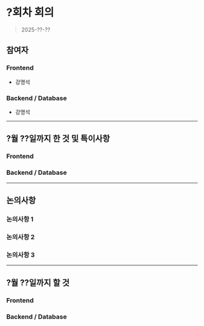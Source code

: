 # ?회차 회의  
> 2025-??-??

## 참여자

### Frontend
- 강명석  

### Backend / Database
- 강명석  

---

## ?월 ??일까지 한 것 및 특이사항

### Frontend

### Backend / Database

---

## 논의사항

### 논의사항 1

### 논의사항 2

### 논의사항 3

---

## ?월 ??일까지 할 것

### Frontend  

### Backend / Database
